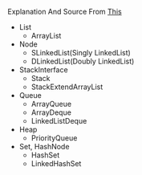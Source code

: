 Explanation And Source From [This](https://st-lab.tistory.com/category/%EC%9E%90%EB%A3%8C%EA%B5%AC%EC%A1%B0/Java "Stranger's Lab")

- List  
  - ArrayList 
- Node 
  - SLinkedList(Singly LinkedList) 
  - DLinkedList(Doubly LinkedList)
- StackInterface 
  - Stack 
  - StackExtendArrayList
- Queue 
  - ArrayQueue 
  - ArrayDeque 
  - LinkedListDeque
- Heap 
  - PriorityQueue
- Set, HashNode
  - HashSet 
  - LinkedHashSet
